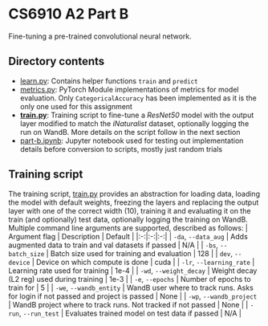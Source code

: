 # CS6910 A2 Part B

Fine-tuning a pre-trained convolutional neural network.

## Directory contents

- [learn.py](./learn.py): Contains helper functions `train` and `predict`
- [metrics.py](./metrics.py): PyTorch Module implementations of metrics for model evaluation. Only `CategoricalAccuracy` has been implemented as it is the only one used for this assignment
- **[train.py](./train.py)**: Training script to fine-tune a *ResNet50* model with the output layer modified to match the *iNaturalist* dataset, optionally logging the run on WandB. More details on the script follow in the next section
- [part-b.ipynb](./part-b.ipynb): Jupyter notebook used for testing out implementation details before conversion to scripts, mostly just random trials

## Training script

The training script, [train.py](./train.py) provides an abstraction for loading data, loading the model with default weights, freezing the layers and replacing the output layer with one of the correct width (10), training it and evaluating it on the train (and optionally) test data, optionally logging the training on WandB. Multiple command line arguments are supported, described as follows:
| Argument flag | Description | Default |
|:-:|:-:|:-:|
| `-da`, `--data_aug` | Adds augmented data to train and val datasets if passed | N/A |
| `-bs`, `--batch_size` | Batch size used for training and evaluation | 128 |
| `dev`, `--device` | Device on which compute is done | cuda |
| `-lr`, `--learning_rate` | Learning rate used for training | 1e-4 |
| `-wd`, `--weight_decay` | Weight decay (L2 reg) used during training | 1e-3 |
| `-e`, `--epochs` | Number of epochs to train for | 5 |
| `-we`, `--wandb_entity` | WandB user where to track runs. Asks for login if not passed and project is passed | None |
| `-wp`, `--wandb_project` | WandB project where to track runs. Not tracked if not passed | None |
| `-run`, `--run_test` | Evaluates trained model on test data if passed | N/A |
